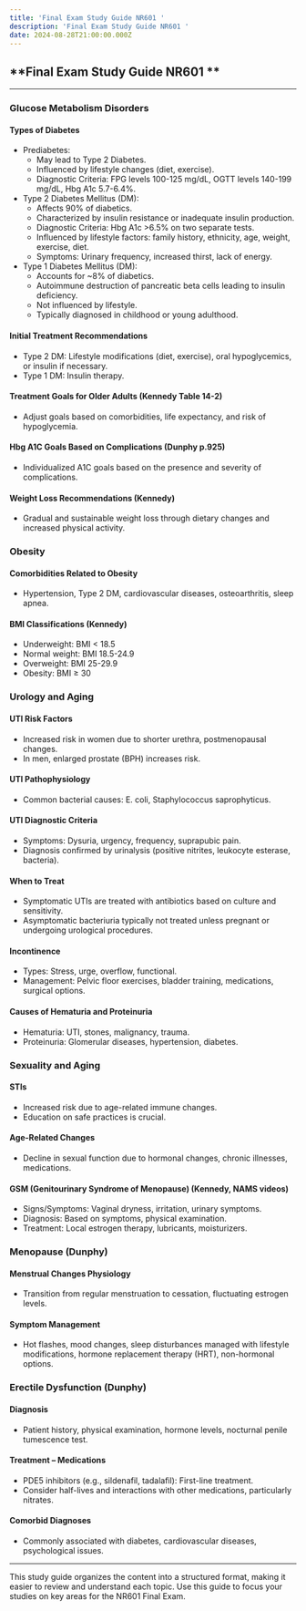 ```yaml
---
title: 'Final Exam Study Guide NR601 '
description: 'Final Exam Study Guide NR601 '
date: 2024-08-28T21:00:00.000Z
---
```


## **Final Exam Study Guide NR601 **

***

### Glucose Metabolism Disorders

#### Types of Diabetes

* Prediabetes:
  * May lead to Type 2 Diabetes.
  * Influenced by lifestyle changes (diet, exercise).
  * Diagnostic Criteria: FPG levels 100-125 mg/dL, OGTT levels 140-199 mg/dL, Hbg A1c 5.7-6.4%.
* Type 2 Diabetes Mellitus (DM):
  * Affects 90% of diabetics.
  * Characterized by insulin resistance or inadequate insulin production.
  * Diagnostic Criteria: Hbg A1c >6.5% on two separate tests.
  * Influenced by lifestyle factors: family history, ethnicity, age, weight, exercise, diet.
  * Symptoms: Urinary frequency, increased thirst, lack of energy.
* Type 1 Diabetes Mellitus (DM):
  * Accounts for \~8% of diabetics.
  * Autoimmune destruction of pancreatic beta cells leading to insulin deficiency.
  * Not influenced by lifestyle.
  * Typically diagnosed in childhood or young adulthood.

#### Initial Treatment Recommendations

* Type 2 DM: Lifestyle modifications (diet, exercise), oral hypoglycemics, or insulin if necessary.
* Type 1 DM: Insulin therapy.

#### Treatment Goals for Older Adults (Kennedy Table 14-2)

* Adjust goals based on comorbidities, life expectancy, and risk of hypoglycemia.

#### Hbg A1C Goals Based on Complications (Dunphy p.925)

* Individualized A1C goals based on the presence and severity of complications.

#### Weight Loss Recommendations (Kennedy)

* Gradual and sustainable weight loss through dietary changes and increased physical activity.

### Obesity

#### Comorbidities Related to Obesity

* Hypertension, Type 2 DM, cardiovascular diseases, osteoarthritis, sleep apnea.

#### BMI Classifications (Kennedy)

* Underweight: BMI \< 18.5
* Normal weight: BMI 18.5-24.9
* Overweight: BMI 25-29.9
* Obesity: BMI ≥ 30

### Urology and Aging

#### UTI Risk Factors

* Increased risk in women due to shorter urethra, postmenopausal changes.
* In men, enlarged prostate (BPH) increases risk.

#### UTI Pathophysiology

* Common bacterial causes: E. coli, Staphylococcus saprophyticus.

#### UTI Diagnostic Criteria

* Symptoms: Dysuria, urgency, frequency, suprapubic pain.
* Diagnosis confirmed by urinalysis (positive nitrites, leukocyte esterase, bacteria).

#### When to Treat

* Symptomatic UTIs are treated with antibiotics based on culture and sensitivity.
* Asymptomatic bacteriuria typically not treated unless pregnant or undergoing urological procedures.

#### Incontinence

* Types: Stress, urge, overflow, functional.
* Management: Pelvic floor exercises, bladder training, medications, surgical options.

#### Causes of Hematuria and Proteinuria

* Hematuria: UTI, stones, malignancy, trauma.
* Proteinuria: Glomerular diseases, hypertension, diabetes.

### Sexuality and Aging

#### STIs

* Increased risk due to age-related immune changes.
* Education on safe practices is crucial.

#### Age-Related Changes

* Decline in sexual function due to hormonal changes, chronic illnesses, medications.

#### GSM (Genitourinary Syndrome of Menopause) (Kennedy, NAMS videos)

* Signs/Symptoms: Vaginal dryness, irritation, urinary symptoms.
* Diagnosis: Based on symptoms, physical examination.
* Treatment: Local estrogen therapy, lubricants, moisturizers.

### Menopause (Dunphy)

#### Menstrual Changes Physiology

* Transition from regular menstruation to cessation, fluctuating estrogen levels.

#### Symptom Management

* Hot flashes, mood changes, sleep disturbances managed with lifestyle modifications, hormone replacement therapy (HRT), non-hormonal options.

### Erectile Dysfunction (Dunphy)

#### Diagnosis

* Patient history, physical examination, hormone levels, nocturnal penile tumescence test.

#### Treatment – Medications

* PDE5 inhibitors (e.g., sildenafil, tadalafil): First-line treatment.
* Consider half-lives and interactions with other medications, particularly nitrates.

#### Comorbid Diagnoses

* Commonly associated with diabetes, cardiovascular diseases, psychological issues.

***

This study guide organizes the content into a structured format, making it easier to review and understand each topic. Use this guide to focus your studies on key areas for the NR601 Final Exam.
